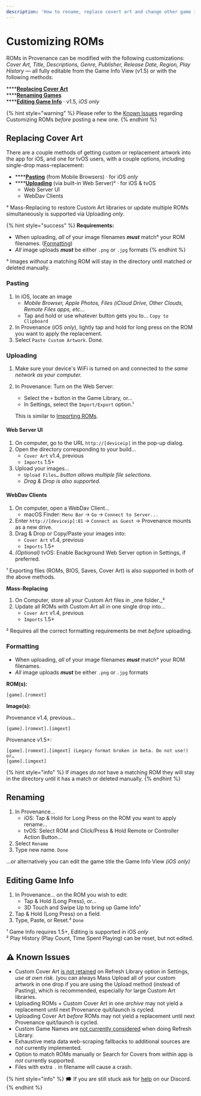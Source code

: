 ```yaml
---
description: 'How to rename, replace covert art and change other game info…'
---
```


# Customizing ROMs

ROMs in Provenance can be modified with the following customizations: _Cover Art, Title, Descriptions, Genre, Publisher, Release Date, Region, Play History_ — all fully editable from the Game Info View \(v1.5\) or with the following methods:

\*\*\*\*[**Replacing Cover Art**](customizing-roms.md#replacing-cover-art)  
****[**Renaming Games**  
](customizing-roms.md#renaming)\*\*\*\*[**Editing Game Info**](customizing-roms.md#editing-game-info) · v1.5, _iOS only_ 

{% hint style="warning" %}
Please refer to the [Known Issues](customizing-roms.md#known-issues) regarding Customizing ROMs _before_ posting a new one. 
{% endhint %}

## Replacing Cover Art

There are a couple methods of getting custom or replacement artwork into the app for iOS, and one for tvOS users, with a couple options, including single-drop mass-replacement:

* \*\*\*\*[**Pasting**](customizing-roms.md#pasting) \(from Mobile Browsers\) · for iOS _only_
* \*\*\*\*[**Uploading**](customizing-roms.md#uploading) \(via built-in Web Server\)° · for iOS & tvOS
  * Web Server UI 
  * WebDav Clients

° Mass-Replacing to restore Custom Art libraries or update multiple ROMs simultaneously is supported via Uploading _only_.

{% hint style="success" %}
**Requirements:**

* When uploading, _all_ of your image filenames _**must**_ match° your ROM filenames. \([Formatting](customizing-roms.md#images-left-behind2)\)
* _All_ image uploads _**must**_ be either `.png` or `.jpg` formats
{% endhint %}

° Images _without_ a matching ROM will stay in the directory until matched or deleted manually.  


### Pasting

1. In iOS, locate an image 
   * _Mobile Browser, Apple Photos, Files \(iCloud Drive, Other Clouds, Remote Files apps, etc…_
   * Tap and hold or use whatever button gets you to… `Copy to Clipboard`
2. In Provenance \(iOS _only_\), lightly tap and hold for long press on the ROM you want to apply the replacement.
3. Select `Paste Custom Artwork`. Done.

### Uploading

1. Make sure your device's WiFi is turned on and connected to the _same network as your computer._
2. In Provenance: Turn on the Web Server:
   * Select the `+` button in the Game Library, or…
   * In Settings, select the `Import/Export` option.¹

   This is similar to [Importing ROMs](https://github.com/Provenance-Emu/Provenance/wiki/Importing-ROMs).  


#### Web Server UI <a id="exporting-footnote"></a>

1. On computer, go to the URL `http://[deviceip]` in the pop-up dialog.
2. Open the directory corresponding to your build…
   * `Cover Art` v1.4, previous
   * `Imports` 1.5+
3. Upload your images…
   * `Upload Files…` _button allows multiple file selections._
   * _Drag & Drop is also supported._

#### WebDav Clients

1. On computer, open a WebDav Client…
   * macOS Finder: `Menu Bar` → `Go` → `Connect to Server...`
2. Enter `http://[deviceip]:81` → `Connect as Guest` → Provenance mounts as a new drive.
3. Drag & Drop or Copy/Paste your images into:
   * `Cover Art` v1.4, previous
   * `Imports` 1.5+
4. _\(Optional\)_ tvOS: Enable Background Web Server option in Settings, if preferred.

¹ Exporting files \(ROMs, BIOS, Saves, Cover Art\) is also supported in both of the above methods.  


**Mass-Replacing**

1. On Computer, store all your Custom Art files in _one folder._²
2. Update all ROMs with Custom Art all in one single drop into…
   * `Cover Art` v1.4, previous
   * `Imports` 1.5+

² Requires all the correct formatting requirements be met _before_ uploading.  


### Formatting

* When uploading, _all_ of your image filenames _**must**_ match° your ROM filenames.
* _All_ image uploads _**must**_ be either `.png` or `.jpg` formats

**ROM\(s\):**

```text
[game].[romext]
```

**Image\(s\):**  
  
Provenance v1.4, previous…

```text
[game].[romext].[imgext]
```

Provenance v1.5+:

```text
[game].[romext].[imgext] (Legacy format broken in beta. Do not use!)
or…
[game].[imgext]
```

{% hint style="info" %}
If images _do not_ have a matching ROM they will stay in the directory until it has a match or deleted manually.
{% endhint %}



## Renaming

1. In Provenance…
   * iOS: Tap & Hold for Long Press on the ROM you want to apply rename…
   * tvOS: Select ROM and Click/Press & Hold Remote or Controller Action Button…
2. Select `Rename` 
3. Type new name. `Done`

…or alternatively you can edit the game title the Game Info View _\(iOS only\)_  
   


## Editing Game Info

1. In Provenance… on the ROM you wish to edit: 
   * Tap & Hold \(Long Press\), or… 
   * 3D Touch and Swipe Up to bring up Game Info¹
2. Tap & Hold \(Long Press\) on a field.
3. Type, Paste, or Reset.² `Done`

¹ Game Info requires 1.5+, Editing is supported in iOS _only_  
² Play History \(Play Count, Time Spent Playing\) can be reset, but not edited.  
   


## **⚠️ Known Issues**

* Custom Cover Art [is not retained](https://github.com/jasarien/Provenance/issues/730) on Refresh Library option in Settings, _use at own risk._ \(you can always Mass Upload all of your custom artwork in one drop if you are using the Upload method \(instead of Pasting\), which is recommended, especially for large Custom Art libraries.
* Uploading ROMs + Custom Cover Art in one _archive_ may not yield a replacement until next Provenance quit/launch is cycled.
* Uploading Cover Art _before_ ROMs may not yield a replacement until next Provenance quit/launch is cycled.
* Custom Game Names are [not currently considered](https://github.com/jasarien/Provenance/issues/514) when doing Refresh Library.
* Exhaustive meta data web-scraping fallbacks to additional sources are _not_ currently implemented.
* Option to match ROMs manually or Search for Covers from within app is _not_ currently supported.
* Files with extra `.` in filename will cause a crash.



{% hint style="info" %}
🗯 If you are still stuck ask for [help](https://discord.gg/NhzgrXh) on our Discord.
{% endhint %}

